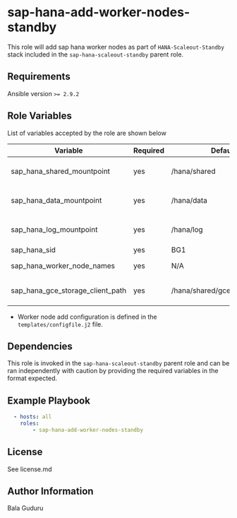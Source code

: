 sap-hana-add-worker-nodes-standby
=========

This role will add sap hana worker nodes as part of `HANA-Scaleout-Standby` stack included in the `sap-hana-scaleout-standby` parent role.

Requirements
------------

Ansible version `>= 2.9.2`

Role Variables
--------------

List of variables accepted by the role are shown below

| Variable                         | Required | Default                       | Choices | Comments                           |
|----------------------------------|----------|-------------------------------|---------|------------------------------------|
| sap_hana_shared_mountpoint       | yes      | /hana/shared                  |         | Mountpoint for HANA shared volume  |
| sap_hana_data_mountpoint         | yes      | /hana/data                    |         | Mountpoint for HANA data volume    |
| sap_hana_log_mountpoint          | yes      | /hana/log                     |         | Mountpoint for HANA log volume     |
| sap_hana_sid                     | yes      | BG1                           |         | HANA SID                           |
| sap_hana_worker_node_names       | yes      | N/A                           |         | HANA worker node names             |
| sap_hana_gce_storage_client_path | yes      | /hana/shared/gceStorageClient |         | HANA gceStorageClient install path |

* Worker node add configuration is defined in the `templates/configfile.j2` file.

Dependencies
------------

This role is invoked in the `sap-hana-scaleout-standby` parent role and can be ran independently with caution by providing the required variables in the format expected.

Example Playbook
----------------

```yaml
  - hosts: all
    roles:
        - sap-hana-add-worker-nodes-standby
```

License
-------

See license.md

Author Information
------------------

Bala Guduru
